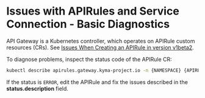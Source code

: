 # Issues with APIRules and Service Connection - Basic Diagnostics

API Gateway is a Kubernetes controller, which operates on APIRule custom resources (CRs). See [Issues When Creating an APIRule in version v1beta2](./03-40-api-rule-troubleshooting.md).

To diagnose problems, inspect the status code of the APIRule CR:

   ```bash
   kubectl describe apirules.gateway.kyma-project.io -n {NAMESPACE} {APIRULE_NAME}
   ```

If the status is `ERROR`, edit the APIRule and fix the issues described in the **status.description** field.